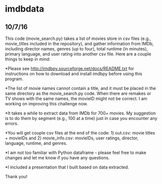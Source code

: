 # imdbdata
## 10/7/16

This code (movie_search.py) takes a list of movies store in csv files (e.g., movie_titles included in the repository), and gather information from IMDb, including director names, genres (up to four), total runtime (in minutes), primary language, and user rating into another csv file. Here are a couple things to keep in mind:

*Please see http://imdbpy.sourceforge.net/docs/README.txt for instructions on how to download and install imdbpy before using this program. 

*The list of movie names cannot contain a title, and it must be placed in the same directory as the movie_search.py code. When there are remakes or TV shows with the same names, the movieID might not be correct. I am working on improving this challenge now.

*It takes a while to extract data from IMDb for 700+ movies. My suggestion is to do them by segment (e.g., 100 at a time) just in case you encounter any errors.

*You will get couple csv files at the end of the code: 1) out.csv: movie titles + movieIDs and 2) movie_info.csv: movieIDs, user ratings, director, language, runtime, and genres.

*I am not too familiar with Python dataframe - please feel free to make changes and let me know if you have any questions. 

*I included a presentation that I built based on data extracted. 

Thank you!